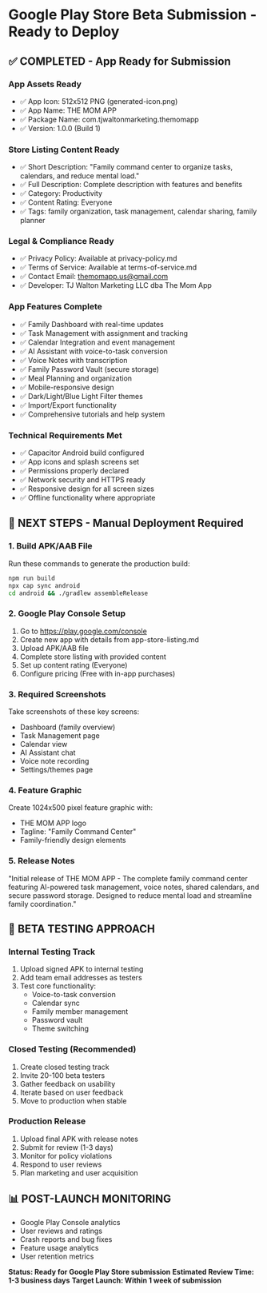 # Google Play Store Beta Submission - Ready to Deploy

## ✅ COMPLETED - App Ready for Submission

### App Assets Ready
- ✅ App Icon: 512x512 PNG (generated-icon.png)
- ✅ App Name: THE MOM APP
- ✅ Package Name: com.tjwaltonmarketing.themomapp
- ✅ Version: 1.0.0 (Build 1)

### Store Listing Content Ready
- ✅ Short Description: "Family command center to organize tasks, calendars, and reduce mental load."
- ✅ Full Description: Complete description with features and benefits
- ✅ Category: Productivity
- ✅ Content Rating: Everyone
- ✅ Tags: family organization, task management, calendar sharing, family planner

### Legal & Compliance Ready
- ✅ Privacy Policy: Available at privacy-policy.md
- ✅ Terms of Service: Available at terms-of-service.md
- ✅ Contact Email: themomapp.us@gmail.com
- ✅ Developer: TJ Walton Marketing LLC dba The Mom App

### App Features Complete
- ✅ Family Dashboard with real-time updates
- ✅ Task Management with assignment and tracking
- ✅ Calendar Integration and event management
- ✅ AI Assistant with voice-to-task conversion
- ✅ Voice Notes with transcription
- ✅ Family Password Vault (secure storage)
- ✅ Meal Planning and organization
- ✅ Mobile-responsive design
- ✅ Dark/Light/Blue Light Filter themes
- ✅ Import/Export functionality
- ✅ Comprehensive tutorials and help system

### Technical Requirements Met
- ✅ Capacitor Android build configured
- ✅ App icons and splash screens set
- ✅ Permissions properly declared
- ✅ Network security and HTTPS ready
- ✅ Responsive design for all screen sizes
- ✅ Offline functionality where appropriate

## 📱 NEXT STEPS - Manual Deployment Required

### 1. Build APK/AAB File
Run these commands to generate the production build:
```bash
npm run build
npx cap sync android
cd android && ./gradlew assembleRelease
```

### 2. Google Play Console Setup
1. Go to https://play.google.com/console
2. Create new app with details from app-store-listing.md
3. Upload APK/AAB file
4. Complete store listing with provided content
5. Set up content rating (Everyone)
6. Configure pricing (Free with in-app purchases)

### 3. Required Screenshots
Take screenshots of these key screens:
- Dashboard (family overview)
- Task Management page
- Calendar view
- AI Assistant chat
- Voice note recording
- Settings/themes page

### 4. Feature Graphic
Create 1024x500 pixel feature graphic with:
- THE MOM APP logo
- Tagline: "Family Command Center"
- Family-friendly design elements

### 5. Release Notes
"Initial release of THE MOM APP - The complete family command center featuring AI-powered task management, voice notes, shared calendars, and secure password storage. Designed to reduce mental load and streamline family coordination."

## 🚀 BETA TESTING APPROACH

### Internal Testing Track
1. Upload signed APK to internal testing
2. Add team email addresses as testers
3. Test core functionality:
   - Voice-to-task conversion
   - Calendar sync
   - Family member management
   - Password vault
   - Theme switching

### Closed Testing (Recommended)
1. Create closed testing track
2. Invite 20-100 beta testers
3. Gather feedback on usability
4. Iterate based on user feedback
5. Move to production when stable

### Production Release
1. Upload final APK with release notes
2. Submit for review (1-3 days)
3. Monitor for policy violations
4. Respond to user reviews
5. Plan marketing and user acquisition

## 📊 POST-LAUNCH MONITORING

- Google Play Console analytics
- User reviews and ratings
- Crash reports and bug fixes
- Feature usage analytics
- User retention metrics

**Status: Ready for Google Play Store submission**
**Estimated Review Time: 1-3 business days**
**Target Launch: Within 1 week of submission**